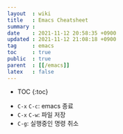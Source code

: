 ```yaml
---
layout  : wiki
title   : Emacs Cheatsheet
summary : 
date    : 2021-11-12 20:58:35 +0900
updated : 2021-11-12 21:08:18 +0900
tag     : emacs
toc     : true
public  : true
parent  : [[/emacs]]
latex   : false
---
```

* TOC
{:toc}


- `C-x` `C-c`: emacs 종료
- `C-x` `C-w`: 파일 저장
- `C-g`: 실행중인 명령 취소

